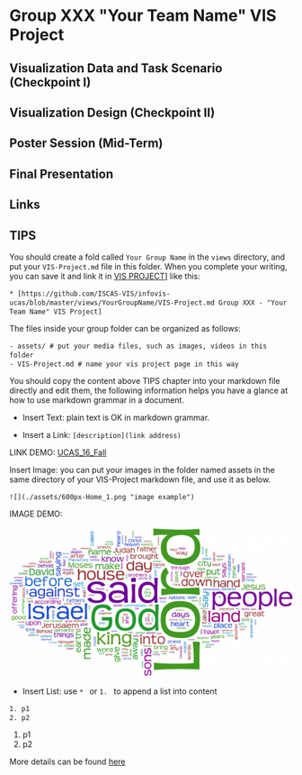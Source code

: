 # Group XXX "Your Team Name" VIS Project

## Visualization Data and Task Scenario (Checkpoint I)

## Visualization Design (Checkpoint II)

## Poster Session (Mid-Term)

## Final Presentation

## Links

## TIPS

You should create a fold called `Your Group Name` in the `views` directory, and put your `VIS-Project.md` file in this folder. When you complete your writing, you can save it and link it in [VIS PROJECT](http://211.147.15.14/UCAS_16_Fall/index.php/VIS_Project)] like this:

```
* [https://github.com/ISCAS-VIS/infovis-ucas/blob/master/views/YourGroupName/VIS-Project.md Group XXX - "Your Team Name" VIS Project]
```

The files inside your group folder can be organized as follows:

```
- assets/ # put your media files, such as images, videos in this folder
- VIS-Project.md # name your vis project page in this way
```

You should copy the content above TIPS chapter into your markdown file directly and edit them, the following information helps you have a glance at how to use markdown grammar in a document.

* Insert Text: plain text is OK in markdown grammar.

* Insert a Link: `[description](link address)`

LINK DEMO: [UCAS_16_Fall](http://vis.ios.ac.cn/UCAS_16_Fall/)

Insert Image: you can put your images in the folder named assets in the same directory of your VIS-Project markdown file, and use it as below.

```
![](./assets/600px-Home_1.png "image example")
```

IMAGE DEMO:

![](./assets/600px-Home_1.png "image example")

* Insert List: use `* ` or `1. ` to append a list into content

```
1. p1
2. p2
```

1. p1
2. p2

More details can be found [here](https://github.com/ISCAS-VIS/infovis-ucas/wiki)